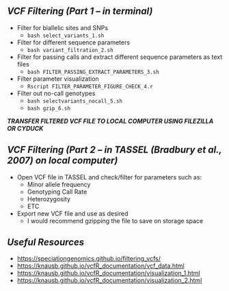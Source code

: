 ## ***VCF Filtering (Part 1 – in terminal)***
- Filter for biallelic sites and SNPs
    - ```bash select_variants_1.sh ```
- Filter for different sequence parameters
  - ```bash variant_filtration_2.sh ```
- Filter for passing calls and extract different sequence parameters as text files
  - ```bash FILTER_PASSING_EXTRACT_PARAMETERS_3.sh ```
- Filter parameter visualization
  - ```Rscript FILTER_PARAMETER_FIGURE_CHECK_4.r ```
- Filter out no-call genotypes
  - ```bash selectvariants_nocall_5.sh ```
  - ```bash gzip_6.sh ```

***TRANSFER FILTERED VCF FILE TO LOCAL COMPUTER USING FILEZILLA OR CYDUCK***

## ***VCF Filtering (Part 2 – in TASSEL (Bradbury et al., 2007) on local computer)***
- Open VCF file in TASSEL and check/filter for parameters such as:
    - Minor allele frequency 
    - Genotyping Call Rate
    - Heterozygosity
    - ETC
- Export new VCF file and use as desired
    - I would recommend gzipping the file to save on storage space

## ***Useful Resources***
- https://speciationgenomics.github.io/filtering_vcfs/
- https://knausb.github.io/vcfR_documentation/vcf_data.html
- https://knausb.github.io/vcfR_documentation/visualization_1.html
- https://knausb.github.io/vcfR_documentation/visualization_2.html
